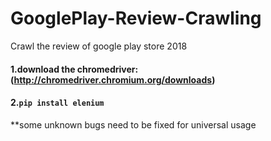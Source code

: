 # GooglePlay-Review-Crawling
Crawl the review of google play store 2018
#### 1.download the chromedriver:(http://chromedriver.chromium.org/downloads)
#### 2.`pip install elenium`
 **some unknown bugs need to be fixed for universal usage
